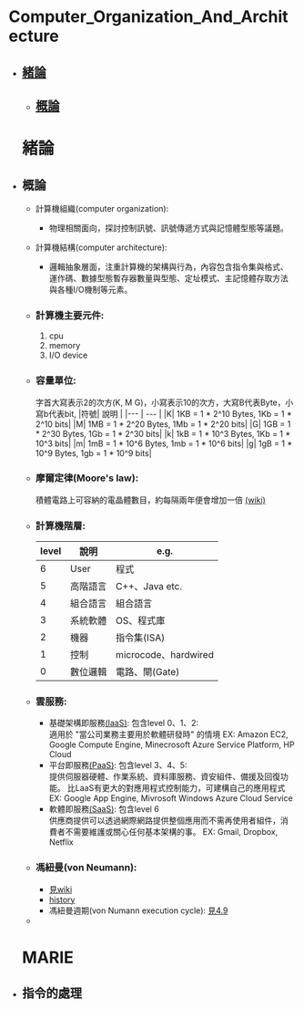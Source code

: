 # Computer_Organization_And_Architecture

* ## [緒論](#001) #
  * ## [概論](#0011) #
    
    
  <h1 id="001">緒論</h1> 
  
* <h2 id="0011">概論</h2>  

    * 計算機組織(computer organization):
      * 物理相關面向，探討控制訊號、訊號傳遞方式與記憶體型態等議題。
    * 計算機結構(computer architecture):
      * 邏輯抽象層面，注重計算機的架構與行為，內容包含指令集與格式、運作碼、數據型態暫存器數量與型態、定址模式、主記憶體存取方法與各種I/O機制等元素。 
    * ### 計算機主要元件:  
      1.  cpu   
      2.  memory  
      3.  I/O device  
    * ### 容量單位:  
      字首大寫表示2的次方(K, M G)，小寫表示10的次方，大寫B代表Byte，小寫b代表bit,
      |符號| 說明 |
      |--- | --- |
      |K| 1KB = 1 * 2^10 Bytes, 1Kb = 1 * 2^10 bits|
      |M| 1MB = 1 * 2^20 Bytes, 1Mb = 1 * 2^20 bits|
      |G| 1GB = 1 * 2^30 Bytes, 1Gb = 1 * 2^30 bits|
      |k| 1kB = 1 * 10^3 Bytes, 1Kb = 1 * 10^3 bits|
      |m| 1mB = 1 * 10^6 Bytes, 1mb = 1 * 10^6 bits|
      |g| 1gB = 1 * 10^9 Bytes, 1gb = 1 * 10^9 bits|
      
    * ### 摩爾定律(Moore's law):
      積體電路上可容納的電晶體數目，約每隔兩年便會增加一倍  [(wiki)](https://zh.wikipedia.org/wiki/%E6%91%A9%E5%B0%94%E5%AE%9A%E5%BE%8B)
      
    * ### 計算機階層:  
      |level | 說明 | e.g. |
      |--- | --- | --- |
      |6| User | 程式 |
      |5| 高階語言 | C++、Java etc. |
      |4| 組合語言 | 組合語言 |
      |3| 系統軟體 | OS、程式庫 |
      |2| 機器 | 指令集(ISA) |
      |1| 控制 | microcode、hardwired |
      |0| 數位邏輯 | 電路、閘(Gate) |
    * ### 雲服務:  
      * 基礎架構即服務[(IaaS)](https://azure.microsoft.com/zh-tw/overview/what-is-iaas/#overview): 包含level 0、1、2:  
          適用於 "當公司業務主要用於軟體研發時" 的情境
          EX: Amazon EC2, Google Compute Engine, Minecrosoft Azure Service Platform, HP Cloud
      * 平台即服務[(PaaS)](https://azure.microsoft.com/zh-tw/overview/what-is-paas/): 包含level 3、4、5:  
          提供伺服器硬體、作業系統、資料庫服務、資安組件、備援及回復功能。
          比LaaS有更大的對應用程式控制能力，可建構自己的應用程式
          EX: Google App Engine, Mivrosoft Windows Azure Cloud Service
      * 軟體即服務[(SaaS)](https://azure.microsoft.com/zh-tw/overview/what-is-saas/): 包含level 6  
          供應商提供可以透過網際網路提供整個應用而不需再使用者組件，消費者不需要維護或關心任何基本架構的事。
          EX: Gmail, Dropbox, Netflix

    * ### 馮紐曼(von Neumann):  
      * [見wiki](https://zh.wikipedia.org/wiki/%E5%86%AF%C2%B7%E8%AF%BA%E4%BC%8A%E6%9B%BC%E7%BB%93%E6%9E%84)
      * [history](https://pansci.asia/archives/194219)
      * 馮紐曼週期(von Numann execution cycle): [見4.9](#0049)
    * 












  <h1 id="004">MARIE</h1> 

* <h2 id="0049">指令的處理</h2>  









